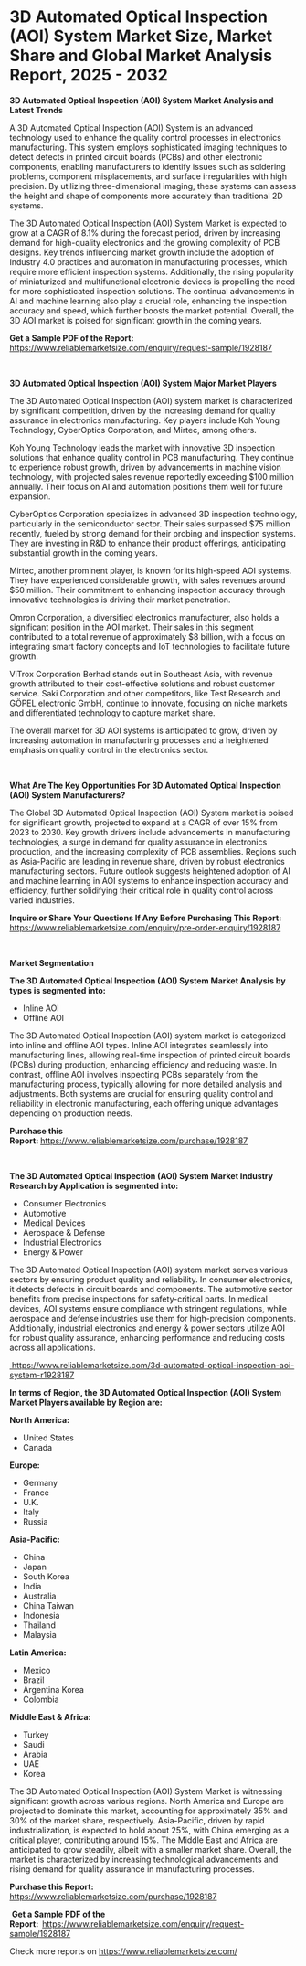 <p><h1>3D Automated Optical Inspection (AOI) System Market Size, Market Share and Global Market Analysis Report, 2025 - 2032</h1></p><p><strong>3D Automated Optical Inspection (AOI) System Market Analysis and Latest Trends</strong></p>
<p><p>A 3D Automated Optical Inspection (AOI) System is an advanced technology used to enhance the quality control processes in electronics manufacturing. This system employs sophisticated imaging techniques to detect defects in printed circuit boards (PCBs) and other electronic components, enabling manufacturers to identify issues such as soldering problems, component misplacements, and surface irregularities with high precision. By utilizing three-dimensional imaging, these systems can assess the height and shape of components more accurately than traditional 2D systems.</p><p>The 3D Automated Optical Inspection (AOI) System Market is expected to grow at a CAGR of 8.1% during the forecast period, driven by increasing demand for high-quality electronics and the growing complexity of PCB designs. Key trends influencing market growth include the adoption of Industry 4.0 practices and automation in manufacturing processes, which require more efficient inspection systems. Additionally, the rising popularity of miniaturized and multifunctional electronic devices is propelling the need for more sophisticated inspection solutions. The continual advancements in AI and machine learning also play a crucial role, enhancing the inspection accuracy and speed, which further boosts the market potential. Overall, the 3D AOI market is poised for significant growth in the coming years.</p></p>
<p><strong>Get a Sample PDF of the Report:&nbsp;</strong> <a href="https://www.reliablemarketsize.com/enquiry/request-sample/1928187?utm_campaign=2481&utm_medium=2&utm_source=Github&utm_content=ia&utm_term=29032025&utm_id=3d-automated-optical-inspection-aoi-system">https://www.reliablemarketsize.com/enquiry/request-sample/1928187</a></p>
<p>&nbsp;</p>
<p><strong>3D Automated Optical Inspection (AOI) System Major Market Players</strong></p>
<p><p>The 3D Automated Optical Inspection (AOI) system market is characterized by significant competition, driven by the increasing demand for quality assurance in electronics manufacturing. Key players include Koh Young Technology, CyberOptics Corporation, and Mirtec, among others.</p><p>Koh Young Technology leads the market with innovative 3D inspection solutions that enhance quality control in PCB manufacturing. They continue to experience robust growth, driven by advancements in machine vision technology, with projected sales revenue reportedly exceeding $100 million annually. Their focus on AI and automation positions them well for future expansion.</p><p>CyberOptics Corporation specializes in advanced 3D inspection technology, particularly in the semiconductor sector. Their sales surpassed $75 million recently, fueled by strong demand for their probing and inspection systems. They are investing in R&D to enhance their product offerings, anticipating substantial growth in the coming years.</p><p>Mirtec, another prominent player, is known for its high-speed AOI systems. They have experienced considerable growth, with sales revenues around $50 million. Their commitment to enhancing inspection accuracy through innovative technologies is driving their market penetration.</p><p>Omron Corporation, a diversified electronics manufacturer, also holds a significant position in the AOI market. Their sales in this segment contributed to a total revenue of approximately $8 billion, with a focus on integrating smart factory concepts and IoT technologies to facilitate future growth.</p><p>ViTrox Corporation Berhad stands out in Southeast Asia, with revenue growth attributed to their cost-effective solutions and robust customer service. Saki Corporation and other competitors, like Test Research and GÖPEL electronic GmbH, continue to innovate, focusing on niche markets and differentiated technology to capture market share.</p><p>The overall market for 3D AOI systems is anticipated to grow, driven by increasing automation in manufacturing processes and a heightened emphasis on quality control in the electronics sector.</p></p>
<p>&nbsp;</p>
<p><strong>What Are The Key Opportunities For 3D Automated Optical Inspection (AOI) System Manufacturers?</strong></p>
<p><p>The Global 3D Automated Optical Inspection (AOI) System market is poised for significant growth, projected to expand at a CAGR of over 15% from 2023 to 2030. Key growth drivers include advancements in manufacturing technologies, a surge in demand for quality assurance in electronics production, and the increasing complexity of PCB assemblies. Regions such as Asia-Pacific are leading in revenue share, driven by robust electronics manufacturing sectors. Future outlook suggests heightened adoption of AI and machine learning in AOI systems to enhance inspection accuracy and efficiency, further solidifying their critical role in quality control across varied industries.</p></p>
<p><strong>Inquire or Share Your Questions If Any Before Purchasing This Report:</strong> <a href="https://www.reliablemarketsize.com/enquiry/pre-order-enquiry/1928187?utm_campaign=2481&utm_medium=2&utm_source=Github&utm_content=ia&utm_term=29032025&utm_id=3d-automated-optical-inspection-aoi-system">https://www.reliablemarketsize.com/enquiry/pre-order-enquiry/1928187</a></p>
<p>&nbsp;</p>
<p><strong>Market Segmentation</strong></p>
<p><strong>The 3D Automated Optical Inspection (AOI) System Market Analysis by types is segmented into:</strong></p>
<p><ul><li>Inline AOI</li><li>Offline AOI</li></ul></p>
<p><p>The 3D Automated Optical Inspection (AOI) system market is categorized into inline and offline AOI types. Inline AOI integrates seamlessly into manufacturing lines, allowing real-time inspection of printed circuit boards (PCBs) during production, enhancing efficiency and reducing waste. In contrast, offline AOI involves inspecting PCBs separately from the manufacturing process, typically allowing for more detailed analysis and adjustments. Both systems are crucial for ensuring quality control and reliability in electronic manufacturing, each offering unique advantages depending on production needs.</p></p>
<p><strong>Purchase this Report:&nbsp;</strong><a href="https://www.reliablemarketsize.com/purchase/1928187?utm_campaign=2481&utm_medium=2&utm_source=Github&utm_content=ia&utm_term=29032025&utm_id=3d-automated-optical-inspection-aoi-system">https://www.reliablemarketsize.com/purchase/1928187</a></p>
<p>&nbsp;</p>
<p><strong>The 3D Automated Optical Inspection (AOI) System Market Industry Research by Application is segmented into:</strong></p>
<p><ul><li>Consumer Electronics</li><li>Automotive</li><li>Medical Devices</li><li>Aerospace & Defense</li><li>Industrial Electronics</li><li>Energy & Power</li></ul></p>
<p><p>The 3D Automated Optical Inspection (AOI) system market serves various sectors by ensuring product quality and reliability. In consumer electronics, it detects defects in circuit boards and components. The automotive sector benefits from precise inspections for safety-critical parts. In medical devices, AOI systems ensure compliance with stringent regulations, while aerospace and defense industries use them for high-precision components. Additionally, industrial electronics and energy & power sectors utilize AOI for robust quality assurance, enhancing performance and reducing costs across all applications.</p></p>
<p><a href="https://www.reliablemarketsize.com/3d-automated-optical-inspection-aoi-system-r1928187?utm_campaign=2481&utm_medium=2&utm_source=Github&utm_content=ia&utm_term=29032025&utm_id=3d-automated-optical-inspection-aoi-system">&nbsp;https://www.reliablemarketsize.com/3d-automated-optical-inspection-aoi-system-r1928187</a></p>
<p><strong>In terms of Region, the 3D Automated Optical Inspection (AOI) System Market Players available by Region are:</strong></p>
<p>
    <p> <strong> North America: </strong>
        <ul>
            <li>United States</li>
            <li>Canada</li>
        </ul>
        </p> 
    <p> <strong> Europe: </strong>
        <ul>
            <li>Germany</li>
            <li>France</li>
            <li>U.K.</li>
            <li>Italy</li>
            <li>Russia</li>
        </ul>
        </p> 
    <p> <strong> Asia-Pacific: </strong>
        <ul>
            <li>China</li>
            <li>Japan</li>
            <li>South Korea</li>
            <li>India</li>
            <li>Australia</li>
            <li>China Taiwan</li>
            <li>Indonesia</li>
            <li>Thailand</li>
            <li>Malaysia</li>
        </ul>
        </p> 
    <p> <strong> Latin America: </strong>
        <ul>
            <li>Mexico</li>
            <li>Brazil</li>
            <li>Argentina Korea</li>
            <li>Colombia</li>
        </ul>
        </p> 
    <p> <strong> Middle East & Africa: </strong>
        <ul>
            <li>Turkey</li>
            <li>Saudi</li>
            <li>Arabia</li>
            <li>UAE</li>
            <li>Korea</li>
        </ul>
    </p>
    </p>
<p><p>The 3D Automated Optical Inspection (AOI) System Market is witnessing significant growth across various regions. North America and Europe are projected to dominate this market, accounting for approximately 35% and 30% of the market share, respectively. Asia-Pacific, driven by rapid industrialization, is expected to hold about 25%, with China emerging as a critical player, contributing around 15%. The Middle East and Africa are anticipated to grow steadily, albeit with a smaller market share. Overall, the market is characterized by increasing technological advancements and rising demand for quality assurance in manufacturing processes.</p></p>
<p><strong>Purchase this Report: </strong><a href="https://www.reliablemarketsize.com/purchase/1928187?utm_campaign=2481&utm_medium=2&utm_source=Github&utm_content=ia&utm_term=29032025&utm_id=3d-automated-optical-inspection-aoi-system">https://www.reliablemarketsize.com/purchase/1928187</a></p>
<p>&nbsp;<strong>Get a Sample PDF of the Report:&nbsp;&nbsp;</strong><a href="https://www.reliablemarketsize.com/enquiry/request-sample/1928187?utm_campaign=2481&utm_medium=2&utm_source=Github&utm_content=ia&utm_term=29032025&utm_id=3d-automated-optical-inspection-aoi-system">https://www.reliablemarketsize.com/enquiry/request-sample/1928187</a></p>
<p><strong></strong></p>
<p>Check more reports on <a href="https://www.reliablemarketsize.com/?utm_campaign=2481&utm_medium=2&utm_source=Github&utm_content=ia&utm_term=29032025&utm_id=3d-automated-optical-inspection-aoi-system">https://www.reliablemarketsize.com/</a></p>